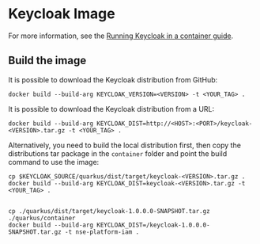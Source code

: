 # Keycloak Image
For more information, see the [Running Keycloak in a container guide](https://www.keycloak.org/server/containers).

## Build the image

It is possible to download the Keycloak distribution from GitHub:

    docker build --build-arg KEYCLOAK_VERSION=<VERSION> -t <YOUR_TAG> .

It is possible to download the Keycloak distribution from a URL:

    docker build --build-arg KEYCLOAK_DIST=http://<HOST>:<PORT>/keycloak-<VERSION>.tar.gz -t <YOUR_TAG> .

Alternatively, you need to build the local distribution first, then copy the distributions tar package in the `container` folder and point the build command to use the image:

    cp $KEYCLOAK_SOURCE/quarkus/dist/target/keycloak-<VERSION>.tar.gz .
    docker build --build-arg KEYCLOAK_DIST=keycloak-<VERSION>.tar.gz -t <YOUR_TAG> .


    cp ./quarkus/dist/target/keycloak-1.0.0.0-SNAPSHOT.tar.gz ./quarkus/container
    docker build --build-arg KEYCLOAK_DIST=/keycloak-1.0.0.0-SNAPSHOT.tar.gz -t nse-platform-iam .

